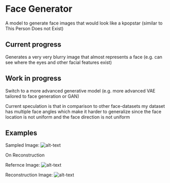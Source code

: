 # Face Generator
A model to generate face images that would look like a kpopstar (similar to This Person Does not Exist)
## Current progress
Generates a very very blurry image that almost represents a face (e.g. can see where the eyes and other facial features exist)
## Work in progress
Switch to a more advanced generative model (e.g. more advanced VAE tailored to face generation or GAN)

Current speculation is that in comparison to other face-datasets my dataset has multiple face angles which make it harder to generalize
since the face location is not uniform and the face direction is not uniform

## Examples
Sampled Image:
![alt-text](https://i.imgur.com/HpZBpck.png)

On Reconstruction

Refernce Image:
![alt-text](https://i.imgur.com/qxxlsZ7.jpg)

Reconstruction Image:
![alt-text]()
